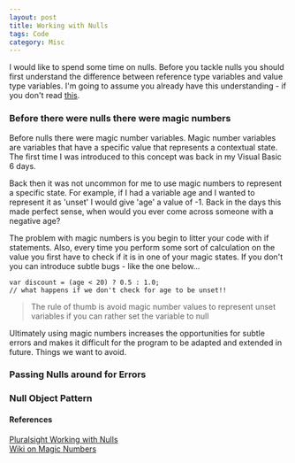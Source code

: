 ```yaml
---
layout: post
title: Working with Nulls
tags: Code 
category: Misc
---
```

I would like to spend some time on nulls. Before you tackle nulls you should first understand the difference between reference type variables and value type variables. I'm going to assume you already have this understanding - if you don't read [this](http://stackoverflow.com/questions/5057267/what-is-the-difference-between-a-reference-type-and-value-type-in-c).  

### Before there were nulls there were magic numbers

Before nulls there were magic number variables. Magic number variables are variables that have a specific value that represents a contextual state. The first time I was introduced to this concept was back in my Visual Basic 6 days. 

Back then it was not uncommon for me to use magic numbers to represent a specific state. For example, if I had a variable age and I wanted to represent it as 'unset' I would give 'age' a value of -1. Back in the days this made perfect sense, when would you ever come across someone with a negative age?

The problem with magic numbers is you begin to litter your code with if statements. Also, every time you perform some sort of calculation on the value you first have to check if it is in one of your magic states. If you don't you can introduce subtle bugs - like the one below...

~~~
var discount = (age < 20) ? 0.5 : 1.0;  
// what happens if we don't check for age to be unset!!
~~~

> The rule of thumb is avoid magic number values to represent unset variables if you can rather set the variable to null

Ultimately using magic numbers increases the opportunities for subtle errors and makes it difficult for the program to be adapted and extended in future. Things we want to avoid.

### Passing Nulls around for Errors

### Null Object Pattern

#### References

[Pluralsight Working with Nulls](https://app.pluralsight.com/library/courses/csharp-nulls-working)  
[Wiki on Magic Numbers](https://en.wikipedia.org/wiki/Magic_number_(programming)#Unnamed_numerical_constants)  
